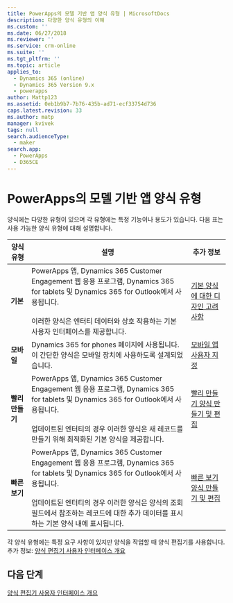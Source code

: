```yaml
---
title: PowerApps의 모델 기반 앱 양식 유형 | MicrosoftDocs
description: 다양한 양식 유형의 이해
ms.custom: ''
ms.date: 06/27/2018
ms.reviewer: ''
ms.service: crm-online
ms.suite: ''
ms.tgt_pltfrm: ''
ms.topic: article
applies_to:
  - Dynamics 365 (online)
  - Dynamics 365 Version 9.x
  - powerapps
author: Mattp123
ms.assetid: 0eb1b9b7-7b76-435b-ad71-ecf33754d736
caps.latest.revision: 33
ms.author: matp
manager: kvivek
tags: null
search.audienceType:
  - maker
search.app:
  - PowerApps
  - D365CE
---
```

# <a name="type-of-model-driven-app-forms-in-powerapps"></a>PowerApps의 모델 기반 앱 양식 유형

 양식에는 다양한 유형이 있으며 각 유형에는 특정 기능이나 용도가 있습니다. 다음 표는 사용 가능한 양식 유형에 대해 설명합니다.  
  
|양식 유형|설명|추가 정보|  
|---------------|-----------------|-----------------|  
|**기본**|PowerApps 앱, Dynamics 365 Customer Engagement 웹 응용 프로그램, Dynamics 365 for tablets 및 Dynamics 365 for Outlook에서 사용됩니다.<br /><br /> 이러한 양식은 엔터티 데이터와 상호 작용하는 기본 사용자 인터페이스를 제공합니다.|[기본 양식에 대한 디자인 고려 사항](design-considerations-main-forms.md)|  
|**모바일**|Dynamics 365 for phones 페이지에 사용됩니다. 이 간단한 양식은 모바일 장치에 사용하도록 설계되었습니다.|[모바일 앱 사용자 지정](https://docs.microsoft.com/dynamics365/customer-engagement/customize/customize-phones-tablets)  |  
|**빨리 만들기**|PowerApps 앱, Dynamics 365 Customer Engagement 웹 응용 프로그램, Dynamics 365 for tablets 및 Dynamics 365 for Outlook에서 사용됩니다.<br /><br /> 업데이트된 엔터티의 경우 이러한 양식은 새 레코드를 만들기 위해 최적화된 기본 양식을 제공합니다.|[빨리 만들기 양식 만들기 및 편집](create-edit-quick-view-forms.md) |  
|**빠른 보기**|PowerApps 앱, Dynamics 365 Customer Engagement 웹 응용 프로그램, Dynamics 365 for tablets 및 Dynamics 365 for Outlook에서 사용됩니다.<br /><br /> 업데이트된 엔터티의 경우 이러한 양식은 양식의 조회 필드에서 참조하는 레코드에 대한 추가 데이터를 표시하는 기본 양식 내에 표시됩니다.|[빠른 보기 양식 만들기 및 편집](create-edit-quick-view-forms.md)|  

각 양식 유형에는 특정 요구 사항이 있지만 양식을 작업할 때 양식 편집기를 사용합니다. 추가 정보: [양식 편집기 사용자 인터페이스 개요](form-editor-user-interface-legacy.md)


## <a name="next-steps"></a>다음 단계

[양식 편집기 사용자 인터페이스 개요](form-editor-user-interface-legacy.md)
